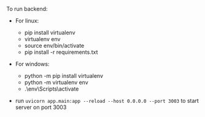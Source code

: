 To run backend: 
- For linux: 
  - pip install virtualenv 
  - virtualenv env 
  - source env/bin/activate 
  - pip install -r requirements.txt

- For windows:
  - python -m pip install virtualenv
  - python -m virtualenv env 
  - .\env\Scripts\activate


- run `uvicorn app.main:app --reload --host 0.0.0.0 --port 3003` to start server on port 3003
